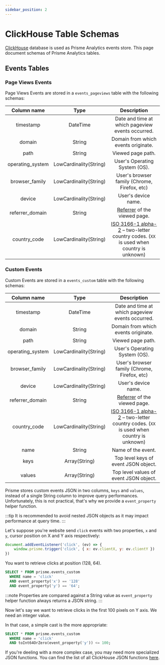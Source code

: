 ```yaml
---
sidebar_position: 2
---
```


# ClickHouse Table Schemas

[ClickHouse](https://clickhouse.com) database is used as Prisme Analytics events store.
This page document schemas of Prisme Analytics tables.

## Events Tables

### Page Views Events

Page Views Events are stored in a `events_pageviews` table with the following schemas:

| Column name | Type | Description |
| :---------: | :--: | :---------: |
| timestamp   | DateTime | Date and time at which pageview events occurred. |
| domain | String | Domain from which events originate. |
| path | String | Viewed page path. |
| operating_system | LowCardinality(String) | User's Operating System (OS). |
| browser_family | LowCardinality(String) | User's browser family (Chrome, Firefox, etc) |
| device | LowCardinality(String) | User's device name. |
| referrer_domain | String | [Referrer](https://developer.mozilla.org/en-US/docs/Web/HTTP/Headers/Referer) of the viewed page. |
| country_code | LowCardinality(String) | [ISO 3166-1 alpha-2](https://en.wikipedia.org/wiki/ISO_3166-1_alpha-2) – two-letter country codes. (`XX` is used when country is unknown) |

### Custom Events

Custom Events are stored in a `events_custom` table with the following schemas:

| Column name | Type | Description |
| :---------: | :--: | :---------: |
| timestamp   | DateTime | Date and time at which pageview events occurred. |
| domain | String | Domain from which events originate. |
| path | String | Viewed page path. |
| operating_system | LowCardinality(String) | User's Operating System (OS). |
| browser_family | LowCardinality(String) | User's browser family (Chrome, Firefox, etc) |
| device | LowCardinality(String) | User's device name. |
| referrer_domain | String | [Referrer](https://developer.mozilla.org/en-US/docs/Web/HTTP/Headers/Referer) of the viewed page. |
| country_code | LowCardinality(String) | [ISO 3166-1 alpha-2](https://en.wikipedia.org/wiki/ISO_3166-1_alpha-2) – two-letter country codes. (`XX` is used when country is unknown) |
| name | String | Name of the event. |
| keys | Array(String) | Top level keys of event JSON object. |
| values | Array(String) | Top level values of event JSON object. |

Prisme stores custom events JSON in two columns, `keys` and `values`, instead
of a single String column to improve query performances. Unfortunately, this is
not practical, that's why we provide a `event_property` helper function.

:::tip
It is recommended to avoid nested JSON objects as it may impact performance at
query time.
:::

Let's suppose you're website send `click` events with two properties, `x` and
`y`, cursor position on X and Y axis respectively:

```js
document.addEventListener('click', (ev) => {
    window.prisme.trigger('click', { x: ev.clientX, y: ev.clientY })
})
```

You want to retrieve clicks at position (128, 64).

```SQL
SELECT * FROM prisme.events_custom
  WHERE name = 'click'
  AND event_property('x') == '128'
  AND event_property('y') == '64';
```

:::note
Properties are compared against a String value as `event_property` helper function
always returns a JSON string.
:::

Now let's say we want to retrieve clicks in the first 100 pixels on Y axis. We
need an integer value.

In that case, a simple cast is the more appropriate:

```SQL
SELECT * FROM prisme.events_custom
  WHERE name = 'click'
  AND toInt64OrZero(event_property('y')) <= 100;
```

If you're deeling with a more complex case, you may need more specialized JSON functions.
You can find the list of all ClickHouse JSON functions [here](https://clickhouse.com/docs/en/sql-reference/functions/json-functions).

